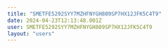 ```yaml
---
title: "SMETFE5292SYY7MZHFNYGH809SP7HX12JFK5C4T9"
date: 2024-04-23T12:13:48.001Z
user: SMETFE5292SYY7MZHFNYGH809SP7HX12JFK5C4T9
layout: "users"
---
```

    
